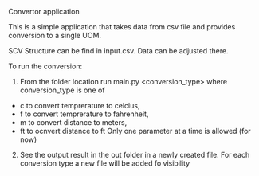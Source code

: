 Convertor application

This is a simple application that takes data from csv file and provides conversion to a single UOM.

SCV Structure can be find in input.csv. Data can be adjusted there.

To run the conversion:
1. From the folder location run main.py <conversion_type> where conversion_type is one of 
* c to convert temprerature to celcius, 
* f to convert temprerature to fahrenheit, 
* m to convert distance to meters, 
* ft to ocnvert distance to ft
Only one parameter at a time is allowed (for now)
2. See the output result in the out folder in a newly created file. For each conversion type a new file will be added fo visibility